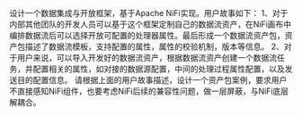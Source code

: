 
设计一个数据集成与开放框架，基于Apache NiFi实现。用户故事如下：
1、对于内部其他团队的开发人员可以基于这个框架定制自己的数据流资产，在NiFi画布中编排数据流后可以选择开放可配置的处理器属性。最后形成一个数据流资产包，资产包描述了数据流模板，支持配置的属性，属性的校验机制，版本等信息。
2、对于用户来说，可以导入开发好的数据流资产，根据数据流资产创建一个数据流任务，并配置相关的属性，如对接的数据源配置，中间的处理过程属性配置，以及发送目的配置信息。
请根据上面的用户故事描述，设计一个资产包案例，要求用户不直接感知NiFi组件，也要考虑NiFi后续的兼容性问题，做一层屏蔽，与NiFi底层解耦合。
